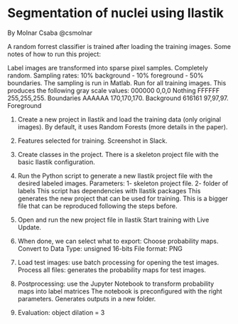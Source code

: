 # Segmentation of nuclei using Ilastik

By Molnar Csaba @csmolnar

A random forrest classifier is trained after loading the training images. Some notes of how to run this project:

Label images are transformed into sparse pixel samples. Completely random.
Sampling rates: 10% background - 10% foreground - 50% boundaries.
The sampling is run in Matlab. Run for all training images. This produces the following gray scale values: 
000000 0,0,0        Nothing
FFFFFF 255,255,255.    Boundaries
AAAAAA 170,170,170.    Background
616161 97,97,97.    Foreground

1) Create a new project in Ilastik and load the training data (only original images).
   By default, it uses Random Forests (more details in the paper).

2) Features selected for training.
   Screenshot in Slack.

3) Create classes in the project.
   There is a skeleton project file with the basic Ilastik configuration.

4) Run the Python script to generate a new Ilastik project file with the desired labeled images.
   Parameters: 1- skeleton project file.
               2- folder of labels
   This script has dependencies with Ilastik packages
   This generates the new project that can be used for training.
   This is a bigger file that can be reproduced following the steps before.

5) Open and run the new project file in Ilastik
   Start training with Live Update.

6) When done, we can select what to export: 
   Choose probability maps.
   Convert to Data Type: unsigned 16-bits
   File format: PNG

7) Load test images: use batch processing for opening the test images.
   Process all files: generates the probability maps for test images.

8) Postprocessing: use the Jupyter Notebook to transform probability maps into label matrices
   The notebook is preconfigured with the right parameters.
   Generates outputs in a new folder.

9) Evaluation: object dilation = 3
   

